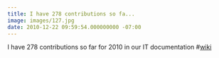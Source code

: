 ```yaml
---
title: I have 278 contributions so fa...
image: images/127.jpg
date: 2010-12-22 09:59:54.000000000 -07:00
---
```

I have 278 contributions so far for 2010 in our IT documentation #<a href="http://search.twitter.com/search?q=%23wiki" class="aktt_hashtag">wiki</a>
